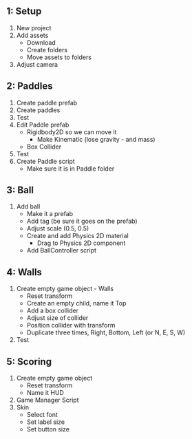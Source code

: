 ## 1: Setup
1. New project
1. Add assets
   - Download
   - Create folders
   - Move assets to folders
1. Adjust camera

## 2: Paddles
1. Create paddle prefab
1. Create paddles
1. Test
1. Edit Paddle prefab
   - Rigidbody2D so we can move it
     - Make Kinematic (lose gravity - and mass)
   - Box Collider
1. Test
1. Create Paddle script
   - Make sure it is in Paddle folder
   
## 3: Ball
1. Add ball
   - Make it a prefab
   - Add tag (be sure it goes on the prefab)
   - Adjust scale (0.5, 0.5)
   - Create and add Physics 2D material
     - Drag to Physics 2D component
   - Add BallController script

## 4: Walls
1. Create empty game object - Walls
   - Reset transform
   - Create an empty child, name it Top
   - Add a box collider
   - Adjust size of collider
   - Position collider with transform
   - Duplicate three times, Right, Bottom, Left (or N, E, S, W)
1. Test

## 5: Scoring
1. Create empty game object
   - Reset transform
   - Name it HUD
1. Game Manager Script
1. Skin
   - Select font
   - Set label size
   - Set button size

